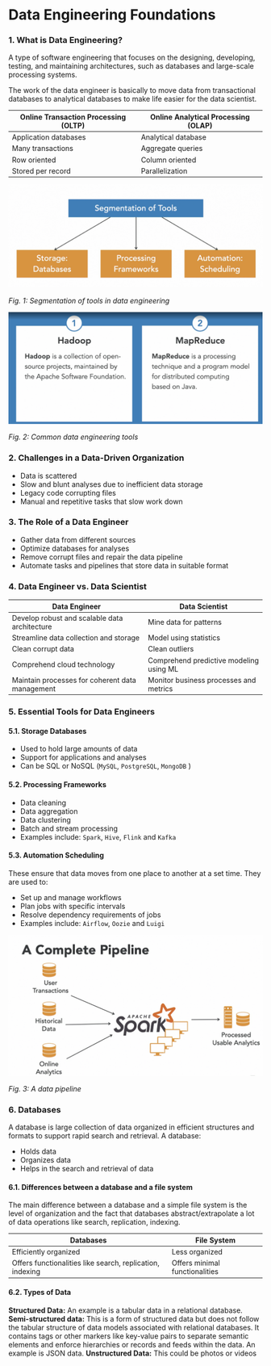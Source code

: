 # Data Engineering Foundations

### 1. What is Data Engineering?

A type of software engineering that focuses on the designing, developing, testing, and maintaining architectures, such
as databases and large-scale processing systems.

The work of the data engineer is basically to move data from transactional databases to analytical databases to make
life easier for the data scientist.

| Online Transaction Processing (OLTP) | Online Analytical Processing (OLAP) |
|--------------------------------------|-------------------------------------|
| Application databases                | Analytical database                 |
| Many transactions                    | Aggregate queries                   |
| Row oriented                         | Column oriented                     |
| Stored per record                    | Parallelization                     |

![img.png](img.png)

_Fig. 1: Segmentation of tools in data engineering_

![img_1.png](img_1.png)

_Fig. 2: Common data engineering tools_

### 2. Challenges in a Data-Driven Organization

- Data is scattered
- Slow and blunt analyses due to inefficient data storage
- Legacy code corrupting files
- Manual and repetitive tasks that slow work down

### 3. The Role of a Data Engineer

- Gather data from different sources
- Optimize databases for analyses
- Remove corrupt files and repair the data pipeline
- Automate tasks and pipelines that store data in suitable format

### 4. Data Engineer vs. Data Scientist

| Data Engineer                                   | Data Scientist                          |
|-------------------------------------------------|-----------------------------------------|
| Develop robust and scalable data architecture   | Mine data for patterns                  |
| Streamline data collection and storage          | Model using statistics                  |
| Clean corrupt data                              | Clean outliers                          |
| Comprehend cloud technology                     | Comprehend predictive modeling using ML |
| Maintain processes for coherent data management | Monitor business processes and metrics  |

### 5. Essential Tools for Data Engineers

#### 5.1. Storage Databases

- Used to hold large amounts of data
- Support for applications and analyses
- Can be SQL or NoSQL (`MySQL`, `PostgreSQL`, `MongoDB` )

#### 5.2. Processing Frameworks

- Data cleaning
- Data aggregation
- Data clustering
- Batch and stream processing
- Examples include: `Spark`, `Hive`, `Flink` and `Kafka`

#### 5.3. Automation Scheduling

These ensure that data moves from one place to another at a set time. They are used to:

- Set up and manage workflows
- Plan jobs with specific intervals
- Resolve dependency requirements of jobs
- Examples include: `Airflow`, `Oozie` and `Luigi`

![img_2.png](img_2.png)

_Fig. 3: A data pipeline_

### 6. Databases

A database is large collection of data organized in efficient structures and formats to support rapid search and
retrieval. A database:

- Holds data
- Organizes data
- Helps in the search and retrieval of data

#### 6.1. Differences between a database and a file system

The main difference between a database and a simple file system is the level of organization and the fact that
databases abstract/extrapolate a lot of data operations like search, replication, indexing.

| Databases                                                 | File System                    |
|-----------------------------------------------------------|--------------------------------|
| Efficiently organized                                     | Less organized                 |
| Offers functionalities like search, replication, indexing | Offers minimal functionalities |

#### 6.2. Types of Data

**Structured Data:**  An example is a tabular data in a relational database.
**Semi-structured data:**  This is a form of structured data but does not follow the tabular structure of data models
associated with relational databases. It contains tags or other markers like key-value pairs to separate semantic
elements and enforce hierarchies or records and feeds within the data. An example is JSON data.
**Unstructured Data:** This could be photos or videos

